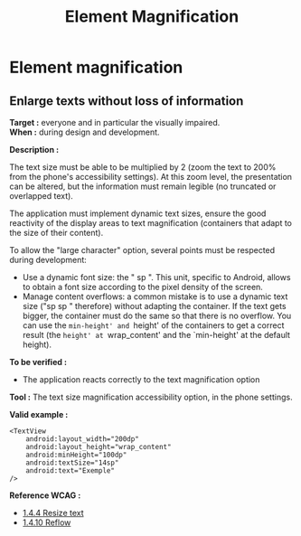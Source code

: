 ﻿---
title: "Element Magnification"
---

# Element magnification

## Enlarge texts without loss of information

**Target&nbsp;:** everyone and in particular the visually impaired.  
**When&nbsp;:** during design and development.

**Description&nbsp;:** 

The text size must be able to be multiplied by 2 (zoom the text to 200% from the phone's accessibility settings). At this zoom level, the presentation can be altered, but the information must remain legible (no truncated or overlapped text).

The application must implement dynamic text sizes, ensure the good reactivity of the display areas to text magnification (containers that adapt to the size of their content).
  
To allow the "large character" option, several points must be respected during development:
- Use a dynamic font size: the "&nbsp;sp&nbsp;". This unit, specific to Android, allows to obtain a font size according to the pixel density of the screen.  
- Manage content overflows: a common mistake is to use a dynamic text size ("sp&nbsp;sp&nbsp;" therefore) without adapting the container. If the text gets bigger, the container must do the same so that there is no overflow. You can use the `min-height' and `height' of the containers to get a correct result (the `height' at `wrap_content' and the `min-height' at the default height).


**To be verified&nbsp;:**

- The application reacts correctly to the text magnification option

**Tool&nbsp;:**
The text size magnification accessibility option, in the phone settings.

**Valid example&nbsp;:** 

<pre><code class="xml">&lt;TextView
    android:layout_width="200dp"
    android:layout_height="wrap_content"
    android:minHeight="100dp"
    android:textSize="14sp"
    android:text="Exemple"
&#47;&gt;</code></pre>

**Reference <abbr>WCAG</abbr>&nbsp;:**  
- <a lang="en" href="https://www.w3.org/TR/WCAG21/#resize-text">1.4.4 Resize text</a>
- <a lang="en" href="https://www.w3.org/TR/WCAG21/#reflow">1.4.10 Reflow</a>
